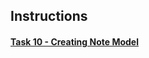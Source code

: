 ## Instructions

#### [Task 10 - Creating Note Model](https://docs.google.com/document/d/19dRC-6qgPyeDsXW3ja-ubgdrGe1v1I0FkVbnBcO6X8g/edit?usp=sharing)
